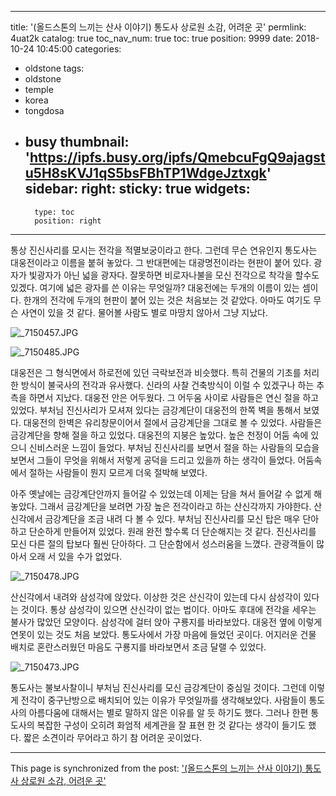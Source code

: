 
---
title: '(올드스톤의 느끼는 산사 이야기) 통도사 상로원 소감, 어려운 곳'
permlink: 4uat2k
catalog: true
toc_nav_num: true
toc: true
position: 9999
date: 2018-10-24 10:45:00
categories:
- oldstone
tags:
- oldstone
- temple
- korea
- tongdosa
- busy
thumbnail: 'https://ipfs.busy.org/ipfs/QmebcuFgQ9ajagstu5H8sKVJ1qS5bsFBhTP1WdgeJztxgk'
sidebar:
    right:
        sticky: true
widgets:
    -
        type: toc
        position: right
---


통상 진신사리를 모시는 전각을 적멸보궁이라고 한다. 그런데 무슨 연유인지 통도사는 대웅전이라고 이름을 붙혀 놓았다. 그 반대편에는 대광명전이라는 현판이 붙어 있다. 광자가 빛광자가 아닌 넓을 광자다. 잘못하면 비로자나불을 모신 전각으로 착각을 할수도 있겠다. 여기에 넓은 광자를 쓴 이유는 무엇일까? 대웅전에는 두개의 이름이 있는 셈이다. 한개의 전각에 두개의 현판이 붙어 있는 것은 처음보는 것 같았다. 아마도 여기도 무슨 사연이 있을 것 같다. 물어볼 사람도 별로 마땅치 않아서 그냥 지났다. 

![_7150457.JPG](https://ipfs.busy.org/ipfs/QmebcuFgQ9ajagstu5H8sKVJ1qS5bsFBhTP1WdgeJztxgk)

![_7150485.JPG](https://ipfs.busy.org/ipfs/QmYmsDW1hBapLhhVdpunV5tYgW6sjnqLnsQUiBptDhs3KU)

대웅전은 그 형식면에서 하로전에 있던 극락보전과 비슷했다. 특히 건물의 기초를 처리한 방식이 불국사의 전각과 유사했다. 신라의 사찰 건축방식이 이럴 수 있겠구나 하는 추측을 하면서 지났다. 대웅전 안은 어두웠다. 그 어두움 사이로 사람들은 연신 절을 하고 있었다. 부처님 진신사리가 모셔져 있다는 금강계단이 대웅전의 한쪽 벽을 통해서 보였다. 대웅전의 한벽은 유리창문이어서 절에서 금강계단을 그대로 볼 수 있었다. 사람들은 금강계단을 향해 절을 하고 있었다. 대웅전의 지붕은 높았다. 높은 천정이 어둠 속에 있으니 신비스러운 느낌이 들었다. 부처님 진신사리를 보면서 절을 하는 사람들의 모습을 보면서 그들이 무엇을 위해서 저렇게 공덕을 드리고 있을까 하는 생각이 들었다. 어둠속에서 절하는 사람들이 뭔지 모르게 더욱 절박해 보였다. 

아주 옛날에는 금강계단안까지 들어갈 수 있었는데 이제는 담을 쳐서 들어갈 수 없게 해놓았다. 그래서 금강계단을 보려면 가장 높은 전각이라고 하는 산신각까지 가야한다. 산신각에서 금강계단을 조금 내려 다 볼 수 있다. 부처님 진신사리를 모신 탑은 매우 단아하고 단순하게 만들어져 있었다. 원래 완전 할수록 더 단순해지는 것 같다. 진신사리를 모신 다른 절의 탑보다 훨씬 단아하다. 그 단순함에서 성스러움을 느꼈다. 관광객들이 많아서 오래 서 있을 수가 없었다. 


![_7150478.JPG](https://ipfs.busy.org/ipfs/QmRrRnrsK8e9tyCLjF1jhuhPR2mai5gbfJhvi7V8kC1qE7)

산신각에서 내려와 삼성각에 앉았다. 이상한 것은 산신각이 있는데 다시 삼성각이 있다는 것이다. 통상 삼성각이 있으면 산신각이 없는 법이다. 아마도 후대에 전각을 세우는 불사가 많았던 모양이다. 삼성각에 걸터 앉아 구룡지를 바라보았다. 대웅전 옆에 이렇게 연못이 있는 것도 처음 보았다. 통도사에서 가장 마음에 들었던 곳이다. 어지러운 건물 배치로 혼란스러웠던 마음도 구룡지를 바라보면서 조금 달랠 수 있었다. 

![_7150473.JPG](https://ipfs.busy.org/ipfs/Qme3YEvB1t5hscJNHb4MpEDYcjKpi4SZoAHt1xUrGT2T6z)

통도사는 불보사찰이니 부처님 진신사리를 모신 금강계단이 중심일 것이다. 그런데 이렇게 전각이 중구난방으로 배치되어 있는 이유가 무엇일까를 생각해보았다. 사람들이 통도사의 아름다움에 대해서는 별로 말하지 않은 이유를 알 듯 하기도 했다. 그러나 한편 통도사의 복잡한 구성이 오히려 화엄적 세계관을 잘 표현 한 것 같다는 생각이 들기도 했다. 짧은 소견이라 무어라고 하기 참 어려운 곳이었다.  

- - -

This page is synchronized from the post: ['(올드스톤의 느끼는 산사 이야기) 통도사 상로원 소감, 어려운 곳'](https://steemit.com/@oldstone/4uat2k)

